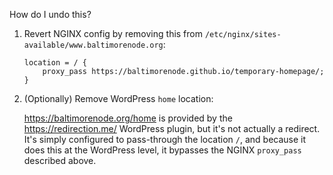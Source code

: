 How do I undo this?

1. Revert NGINX config by removing this from `/etc/nginx/sites-available/www.baltimorenode.org`:
    ```
    location = / {
        proxy_pass https://baltimorenode.github.io/temporary-homepage/;
    }
    ```
1. (Optionally) Remove WordPress `home` location:

    https://baltimorenode.org/home is provided by the https://redirection.me/ WordPress plugin, but it's not actually a redirect.
    It's simply configured to pass-through the location `/`, and because it does this at the WordPress level,
    it bypasses the NGINX `proxy_pass` described above.
